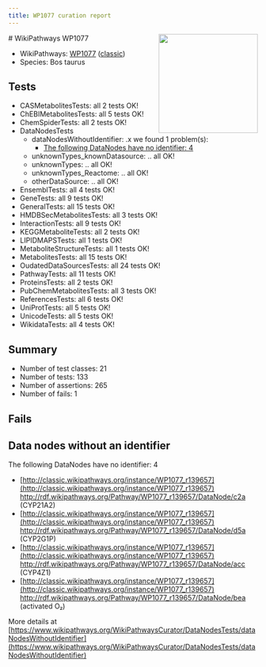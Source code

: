 ```yaml
---
title: WP1077 curation report
---
```


<img style="float: right; width: 200px" src="https://upload.wikimedia.org/wikipedia/commons/thumb/8/83/Wplogo_with_text_500.png/640px-Wplogo_with_text_500.png" />
# WikiPathways WP1077

* WikiPathways: [WP1077](https://wikipathways.org/pathways/WP1077) ([classic](https://classic.wikipathways.org/instance/WP1077))
* Species: Bos taurus
## Tests
* CASMetabolitesTests: all 2 tests OK!
* ChEBIMetabolitesTests: all 5 tests OK!
* ChemSpiderTests: all 2 tests OK!
* DataNodesTests
    * dataNodesWithoutIdentifier: .x we found 1 problem(s):
        * [The following DataNodes have no identifier: 4](#d2d32fa3)
    * unknownTypes_knownDatasource: .. all OK!
    * unknownTypes: .. all OK!
    * unknownTypes_Reactome: .. all OK!
    * otherDataSource: .. all OK!
* EnsemblTests: all 4 tests OK!
* GeneTests: all 9 tests OK!
* GeneralTests: all 15 tests OK!
* HMDBSecMetabolitesTests: all 3 tests OK!
* InteractionTests: all 9 tests OK!
* KEGGMetaboliteTests: all 2 tests OK!
* LIPIDMAPSTests: all 1 tests OK!
* MetaboliteStructureTests: all 1 tests OK!
* MetabolitesTests: all 15 tests OK!
* OudatedDataSourcesTests: all 24 tests OK!
* PathwayTests: all 11 tests OK!
* ProteinsTests: all 2 tests OK!
* PubChemMetabolitesTests: all 3 tests OK!
* ReferencesTests: all 6 tests OK!
* UniProtTests: all 5 tests OK!
* UnicodeTests: all 5 tests OK!
* WikidataTests: all 4 tests OK!


## Summary

* Number of test classes: 21
* Number of tests: 133
* Number of assertions: 265
* Number of fails: 1

## Fails

<a name="d2d32fa3" />

## Data nodes without an identifier

The following DataNodes have no identifier: 4

* [http://classic.wikipathways.org/instance/WP1077_r139657](http://classic.wikipathways.org/instance/WP1077_r139657) http://rdf.wikipathways.org/Pathway/WP1077_r139657/DataNode/c2a (CYP21A2)
* [http://classic.wikipathways.org/instance/WP1077_r139657](http://classic.wikipathways.org/instance/WP1077_r139657) http://rdf.wikipathways.org/Pathway/WP1077_r139657/DataNode/d5a (CYP2G1P)
* [http://classic.wikipathways.org/instance/WP1077_r139657](http://classic.wikipathways.org/instance/WP1077_r139657) http://rdf.wikipathways.org/Pathway/WP1077_r139657/DataNode/acc (CYP4Z1)
* [http://classic.wikipathways.org/instance/WP1077_r139657](http://classic.wikipathways.org/instance/WP1077_r139657) http://rdf.wikipathways.org/Pathway/WP1077_r139657/DataNode/bea (activated O₂)


More details at [https://www.wikipathways.org/WikiPathwaysCurator/DataNodesTests/dataNodesWithoutIdentifier](https://www.wikipathways.org/WikiPathwaysCurator/DataNodesTests/dataNodesWithoutIdentifier)

